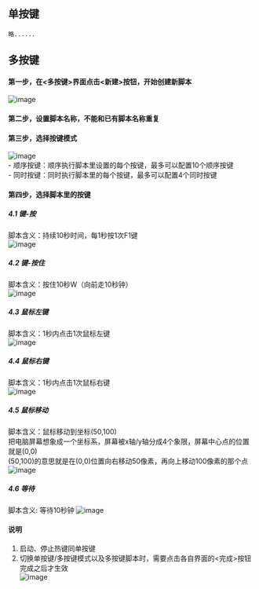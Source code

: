 ## 单按键
    略......
## 多按键
#### 第一步，在<多按键>界面点击<新建>按钮，开始创建新脚本  
![image](https://user-images.githubusercontent.com/43092492/168429772-e8c9f310-4911-466e-89e0-37ce889703d9.png)  
#### 第二步，设置脚本名称，不能和已有脚本名称重复  
#### 第三步，选择按键模式  
![image](https://user-images.githubusercontent.com/43092492/168429877-df7233a5-b946-4e1f-982f-96f1bcd76663.png)  
    - 顺序按键：顺序执行脚本里设置的每个按键，最多可以配置10个顺序按键  
    - 同时按键：同时执行脚本里的每个按键，最多可以配置4个同时按键  
#### 第四步，选择脚本里的按键
##### 4.1 键-按
脚本含义：持续10秒时间，每1秒按1次F1键  
![image](https://user-images.githubusercontent.com/43092492/168430197-30218495-26d1-4e90-9652-6b1ea72fa039.png)  
##### 4.2 键-按住
脚本含义：按住10秒W（向前走10秒钟）   
![image](https://user-images.githubusercontent.com/43092492/168430344-51181f30-b732-4572-bc9d-53a7e893dd93.png)  
##### 4.3 鼠标左键
脚本含义：1秒内点击1次鼠标左键  
![image](https://user-images.githubusercontent.com/43092492/168430382-edd2ce9a-d778-4985-8a7c-44891585bc2e.png)  
##### 4.4 鼠标右键
脚本含义：1秒内点击1次鼠标右键  
![image](https://user-images.githubusercontent.com/43092492/168430412-13def859-783c-4cdf-b481-ce909d9b78fa.png)  
##### 4.5 鼠标移动
脚本含义：鼠标移动到坐标(50,100)  
把电脑屏幕想象成一个坐标系，屏幕被x轴/y轴分成4个象限，屏幕中心点的位置就是(0,0)  
(50,100)的意思就是在(0,0)位置向右移动50像素，再向上移动100像素的那个点  
![image](https://user-images.githubusercontent.com/43092492/168430449-8746b132-7934-459d-b020-4714d3e75156.png)  
##### 4.6 等待
脚本含义: 等待10秒钟
![image](https://user-images.githubusercontent.com/43092492/168430716-940fe025-d2a3-49fe-9244-981764fb795d.png)


#### 说明
1. 启动、停止热键同单按键
2. 切换单按键/多按键模式以及多按键脚本时，需要点击各自界面的<完成>按钮完成之后才生效  
![image](https://user-images.githubusercontent.com/43092492/168429551-99839f87-b4e1-4f6a-9528-7ecc3bd6a177.png)




